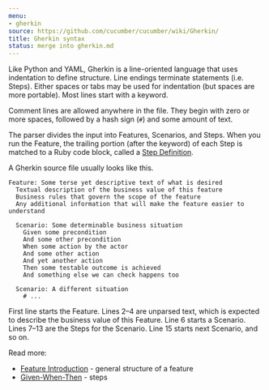 ```yaml
---
menu:
- gherkin
source: https://github.com/cucumber/cucumber/wiki/Gherkin/
title: Gherkin syntax
status: merge into gherkin.md
---
```


Like Python and YAML, Gherkin is a line-oriented language that uses indentation
to define structure. Line endings terminate statements (i.e. Steps). Either
spaces or tabs may be used for indentation (but spaces are more portable). Most
lines start with a keyword.

Comment lines are allowed anywhere in the file. They begin with zero or more
spaces, followed by a hash sign (`#`) and some amount of text.

The parser divides the input into Features, Scenarios, and Steps. When you run
the Feature, the trailing portion (after the keyword) of each Step is matched to
a Ruby code block, called a [Step Definition](/cucumber/step-definitions/).

A Gherkin source file usually looks like this.

```gherkin
Feature: Some terse yet descriptive text of what is desired
  Textual description of the business value of this feature
  Business rules that govern the scope of the feature
  Any additional information that will make the feature easier to understand

  Scenario: Some determinable business situation
    Given some precondition
    And some other precondition
    When some action by the actor
    And some other action
    And yet another action
    Then some testable outcome is achieved
    And something else we can check happens too

  Scenario: A different situation
    # ...
```

First line starts the Feature. Lines 2–4 are unparsed text, which is expected to
describe the business value of this Feature. Line 6 starts a Scenario. Lines
7–13 are the Steps for the Scenario. Line 15 starts next Scenario, and so on.

Read more:

- [Feature Introduction](/gherkin/feature-introduction/) - general structure of a feature
- [Given-When-Then](/gherkin/given-when-then/) - steps
